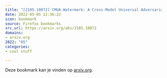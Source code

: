 ```yaml
---
title: "[2105.10872] CMUA-Watermark: A Cross-Model Universal Adversarial Watermark for Combating Deepfakes"
date: 2022-05-05 12:36:22
icon: bookmark
source: Firefox bookmarks
src_url: https://arxiv.org/abs/2105.10872
domains:
- arxiv.org
2022: "05"
categories:
- cool stuff

---
```

Deze bookmark kan je vinden op [arxiv.org](https://arxiv.org/abs/2105.10872).
